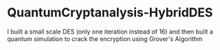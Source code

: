 # QuantumCryptanalysis-HybridDES
I built a small scale DES (only one iteration instead of 16) and then built a quantum simulation to crack the encryption using Grover's Algorithm
